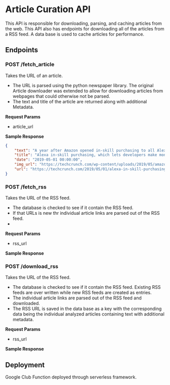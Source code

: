 # Article Curation API

This API is responsible for downloading, parsing, and caching articles from the web. This API also has endpoints for downloading all of the articles from a RSS feed. A data base is used to cache articles for performance.

## Endpoints

### POST /fetch_article
Takes the URL of an article. 
- The URL is parsed using the python newspaper library. The original Article downloader was extended to allow for downloading articles from webpages that could otherwise not be parsed.
- The text and title of the article are returned along with additional Metadata.


**Request Params**
- article_url

**Sample Response**
```json
{
    "text": "A year after Amazon opened in-skill purchasing to all Alexa developers in the U.S.can be used for",
    "title": "Alexa in-skill purchasing, which lets developers make money from voice apps, launches internationally – TechCrunch",
    "date": "2019-05-01 00:00:00",
    "img_url": "https://techcrunch.com/wp-content/uploads/2019/05/amazon-echo-alexa.jpg?w=600",
    "url": "https://techcrunch.com/2019/05/01/alexa-in-skill-purchasing-which-lets-developers-make-money-from-voice-apps-launches-internationally"
}
```


### POST /fetch_rss
Takes the URL of the RSS feed.
- The database is checked to see if it contain the RSS feed.
- If that URLs is new thr individual article links are parsed out of the RSS feed.
- 

**Request Params**
- rss_url

**Sample Response**


### POST /download_rss
Takes the URL of the RSS feed.
- The database is checked to see if it contain the RSS feed. Existing RSS feeds are over written while new RSS feeds are created as entries. 
- The individual article links are parsed out of the RSS feed and downloaded.
- The RSS URL is saved in the data base as a key with the corresponding data being the individual analyzed articles containing text with additional metadata.

**Request Params**
- rss_url

**Sample Response**





## Deployment
Google Club Function deployed through serverless framework.

 

